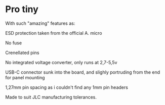 # Pro tiny

With such "amazing" features as:

ESD protection taken from the official A. micro

No fuse

Crenellated pins

No integrated voltage converter, only runs at 2,7-5,5v

USB-C connector sunk into the board, and slighly portruding from the end for panel mounting

1,27mm pin spacing as i couldn't find any 1mm pin headers


Made to suit JLC manufacturing tolerances.